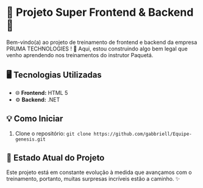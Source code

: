 
# 🚀 Projeto Super Frontend & Backend 🚀

Bem-vindo(a) ao projeto de treinamento de frontend e backend da empresa PRUMA TECHNOLOGIES ! 🚀 Aqui, estou construindo algo bem legal que venho aprendendo nos treinamentos do instrutor Paquetá.

## 🖥️ Tecnologias Utilizadas

- 🌐 **Frontend:** HTML 5
- ⚙️ **Backend:** .NET

## 💡 Como Iniciar

1. Clone o repositório: `git clone https://github.com/gabbriell/Equipe-genesis.git` 

## 🚧 Estado Atual do Projeto

Este projeto está em constante evolução à medida que avançamos com o treinamento, portanto, muitas surpresas incríveis estão a caminho. ✨

